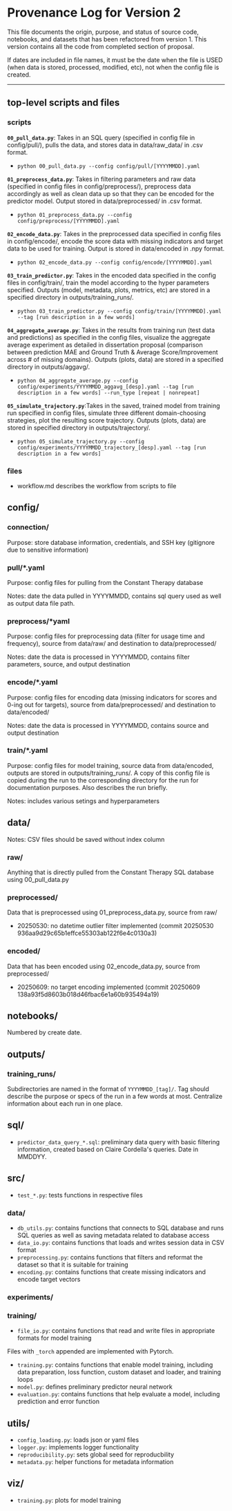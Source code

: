 # Provenance Log for Version 2

This file documents the origin, purpose, and status of source code, notebooks, and datasets that has been refactored from version 1. This version contains all the code from completed section of proposal.

If dates are included in file names, it must be the date when the file is USED (when data is stored, processed, modified, etc), not when the config file is created.

---
## top-level scripts and files
### scripts
**`00_pull_data.py`**: Takes in an SQL query (specified in config file in config/pull/), pulls the data, and stores data in data/raw_data/ in .csv format.
- `python 00_pull_data.py --config config/pull/[YYYYMMDD].yaml`

**`01_preprocess_data.py`**: Takes in filtering parameters and raw data (specified in config files in config/preprocess/), preprocess data accordingly as well as clean data up so that they can be encoded for the predictor model. Output stored in data/preprocessed/ in .csv format.
- `python 01_preprocess_data.py --config config/preprocess/[YYYYMMDD].yaml`

**`02_encode_data.py`**: Takes in the preprocessed data specified in config files in config/encode/, encode the score data with missing indicators and target data to be used for training. Output is stored in data/encoded in .npy format.
- `python 02_encode_data.py --config config/encode/[YYYYMMDD].yaml`

**`03_train_predictor.py`**: Takes in the encoded data specified in the config files in config/train/, train the model according to the hyper parameters specified. Outputs (model, metadata, plots, metrics, etc) are stored in a specified directory in outputs/training_runs/.
- `python 03_train_predictor.py --config config/train/[YYYYMMDD].yaml --tag [run description in a few words]`

**`04_aggregate_average.py`**: Takes in the results from training run (test data and predictions) as specified in the config files, visualize the aggregate average experiment as detailed in dissertation proposal (comparison between prediction MAE and Ground Truth & Average Score/Improvement across # of missing domains). Outputs (plots, data) are stored in a specified directory in outputs/aggavg/.
- `python 04_aggregate_average.py --config config/experiments/YYYYMMDD_aggavg_[desp].yaml --tag [run description in a few words] --run_type [repeat | nonrepeat]`

**`05_simulate_trajectory.py`**:Takes in the saved, trained model from training run specified in config files, simulate three different domain-choosing strategies, plot the resulting score trajectory. Outputs (plots, data) are stored in specified directory in outputs/trajectory/.
- `python 05_simulate_trajectory.py --config config/experiments/YYYYMMDD_trajectory_[desp].yaml --tag [run description in a few words]`

### files
- workflow.md describes the workflow from scripts to file

## config/

### connection/
Purpose: store database information, credentials, and SSH key (gitignore due to sensitive information)

### pull/*.yaml
Purpose: config files for pulling from the Constant Therapy database

Notes: date the data pulled in YYYYMMDD, contains sql query used as well as output data file path.

### preprocess/*yaml
Purpose: config files for preprocessing data (filter for usage time and frequency), source from data/raw/ and destination to data/preprocessed/

Notes: date the data is processed in YYYYMMDD, contains filter parameters, source, and output destination

### encode/*.yaml
Purpose: config files for encoding data (missing indicators for scores and 0-ing out for targets), source from data/preprocessed/ and destination to data/encoded/

Notes: date the data is processed in YYYYMMDD, contains source and output destination

### train/*.yaml
Purpose: config files for model training, source data from data/encoded, outputs are stored in outputs/training_runs/. A copy of this config file is copied during the run to the corresponding directory for the run for documentation purposes. Also describes the run briefly.

Notes: includes various setings and hyperparameters

## data/
Notes: CSV files should be saved without index column

### raw/
Anything that is directly pulled from the Constant Therapy SQL database using 00_pull_data.py

### preprocessed/
Data that is preprocessed using 01_preprocess_data.py, source from raw/
- 20250530: no datetime outlier filter implemented (commit 20250530 936aa9d29c65b1effce55303ab122f6e4c0130a3)

### encoded/
Data that has been encoded using 02_encode_data.py, source from preprocessed/
- 20250609: no target encoding implemented (commit 20250609 138a93f5d8603b018d46fbac6e1a60b935494a19)

## notebooks/
Numbered by create date.

## outputs/

### training_runs/
Subdirectories are named in the format of `YYYYMMDD_[tag]/`. Tag should describe the purpose or specs of the run in a few words at most. Centralize information about each run in one place.

## sql/
- `predictor_data_query_*.sql`: preliminary data query with basic filtering information, created based on Claire Cordella's queries. Date in MMDDYY.

## src/
- `test_*.py`: tests functions in respective files

### data/
- `db_utils.py`: contains functions that connects to SQL database and runs SQL queries as well as saving metadata related to database access
- `data_io.py`: contains functions that loads and writes session data in CSV format
- `preprocessing.py`: contains functions that filters and reformat the dataset so that it is suitable for training
- `encoding.py`: contains functions that create missing indicators and encode target vectors


### experiments/

### training/
- `file_io.py`: contains functions that read and write files in appropriate formats for model training

Files with `_torch` appended are implemented with Pytorch.
- `training.py`: contains functions that enable model training, including data preparation, loss function, custom dataset and loader, and training loops
- `model.py`: defines preliminary predictor neural network
- `evaluation.py`: contains functions that help evaluate a model, including prediction and error function

## utils/
- `config_loading.py`: loads json or yaml files
- `logger.py`: implements logger functionality
- `reproducibility.py`: sets global seed for reproducbility
- `metadata.py`: helper functions for metadata information

## viz/
- `training.py`: plots for model training